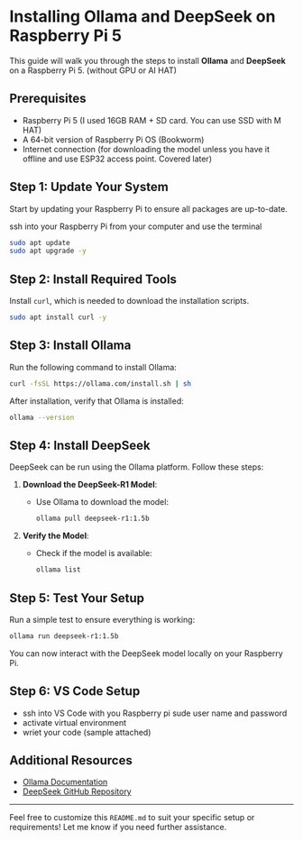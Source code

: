 
# Installing Ollama and DeepSeek on Raspberry Pi 5

This guide will walk you through the steps to install **Ollama** and **DeepSeek** on a Raspberry Pi 5. (without GPU or AI HAT)

## Prerequisites

- Raspberry Pi 5 (I used 16GB RAM + SD card. You can use SSD with M HAT)
- A 64-bit version of Raspberry Pi OS (Bookworm)
- Internet connection (for downloading the model unless you have it offline and use ESP32 access point. Covered later)


## Step 1: Update Your System

Start by updating your Raspberry Pi to ensure all packages are up-to-date.

ssh into your Raspberry Pi from your computer and use the terminal

```bash
sudo apt update
sudo apt upgrade -y
```

## Step 2: Install Required Tools

Install `curl`, which is needed to download the installation scripts.

```bash
sudo apt install curl -y
```

## Step 3: Install Ollama

Run the following command to install Ollama:

```bash
curl -fsSL https://ollama.com/install.sh | sh
```

After installation, verify that Ollama is installed:

```bash
ollama --version
```

## Step 4: Install DeepSeek

DeepSeek can be run using the Ollama platform. Follow these steps:

1. **Download the DeepSeek-R1 Model**:
   - Use Ollama to download the model:
     ```bash
     ollama pull deepseek-r1:1.5b
     ```

2. **Verify the Model**:
   - Check if the model is available:
     ```bash
     ollama list
     ```

## Step 5: Test Your Setup

Run a simple test to ensure everything is working:

```bash
ollama run deepseek-r1:1.5b
```

You can now interact with the DeepSeek model locally on your Raspberry Pi.

## Step 6: VS Code Setup
- ssh into VS Code with you Raspberry pi sude user name and password
- activate virtual environment
- wriet your code (sample attached)

## Additional Resources

- [Ollama Documentation](https://ollama.com/docs)
- [DeepSeek GitHub Repository](https://github.com/deepseek)

---

Feel free to customize this `README.md` to suit your specific setup or requirements! Let me know if you need further assistance.
